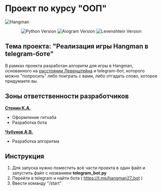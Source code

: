 # Проект по курсу "ООП"
![Hangman](https://user-images.githubusercontent.com/69163582/209092220-04ba1647-c567-437f-985d-b67cc6f7938b.jpg)

<p align="center">
   <img src="https://img.shields.io/badge/python-3.8.10-blue" alt="Python Version">
   <img src="https://img.shields.io/badge/aiogram-2.23.1-green" alt="Aiogram Version">
   <img src="https://img.shields.io/badge/Levenshtein-0.20.9-orange" alt="Levenshtein Version">
</p>

## Тема проекта: "Реализация игры Hangman в telegram-боте"
В рамках проекта разработан алгоритм для игры в Hangman, основанного на [расстоянии Левенштейна](https://habr.com/ru/post/676858/) и telegram-бот, которого можно "попросить" либо поиграть с вами, либо отгадать слово, которое придумаете вы.

## Зоны ответственности разработчиков

[**Стенин К.А.**](https://github.com/MrBasten)
- Оформление гитхаба
- Разработка бота

[**Чубуков А.В.**](https://github.com/Mrak0bEss)
- Разработка алгоритма  

## Инструкция
1. Для запуска нужно поместить всё части проекта в один файл и запустить файл с названием  **telegram_bot.py**
2. Перейти в telegram и найти бота ( https://t.me/hangman27_bot )
3. Ввести команду "/start"
